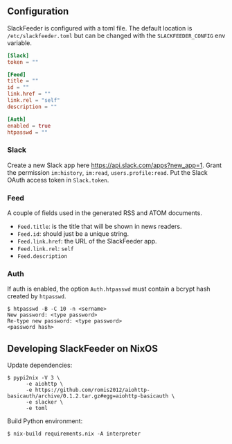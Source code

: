 ## Configuration

SlackFeeder is configured with a toml file. The default location is
`/etc/slackfeeder.toml` but can be changed with the `SLACKFEEDER_CONFIG`
env variable.

```toml
[Slack]
token = ""

[Feed]
title = ""
id = ""
link.href = ""
link.rel = "self"
description = ""

[Auth]
enabled = true
htpasswd = ""
```

### Slack

Create a new Slack app here https://api.slack.com/apps?new_app=1. Grant the
permission `im:history`, `im:read`, `users.profile:read`. Put the Slack OAuth
access token in `Slack.token`.

### Feed

A couple of fields used in the generated RSS and ATOM documents.

- `Feed.title`: is the title that will be shown in news readers.
- `Feed.id`: should just be a unique string.
- `Feed.link.href`: the URL of the SlackFeeder app.
- `Feed.link.rel`: `self`
- `Feed.description`

### Auth

If auth is enabled, the option `Auth.htpasswd` must contain a bcrypt hash created
by `htpasswd`.

    $ htpasswd -B -C 10 -n <sername>
    New password: <type password>
    Re-type new password: <type password>
    <password hash>

## Developing SlackFeeder on NixOS

Update dependencies:

    $ pypi2nix -V 3 \
          -e aiohttp \
          -e https://github.com/romis2012/aiohttp-basicauth/archive/0.1.2.tar.gz#egg=aiohttp-basicauth \
          -e slacker \
          -e toml

Build Python environment:

    $ nix-build requirements.nix -A interpreter
